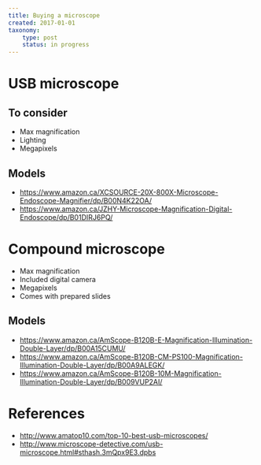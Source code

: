 ```yaml
---
title: Buying a microscope
created: 2017-01-01
taxonomy:
    type: post
    status: in progress
---
```


# USB microscope
## To consider
* Max magnification
* Lighting
* Megapixels

## Models
* https://www.amazon.ca/XCSOURCE-20X-800X-Microscope-Endoscope-Magnifier/dp/B00N4K22OA/
* https://www.amazon.ca/JZHY-Microscope-Magnification-Digital-Endoscope/dp/B01DIRJ6PQ/

# Compound microscope
* Max magnification
* Included digital camera
* Megapixels
* Comes with prepared slides

## Models
* https://www.amazon.ca/AmScope-B120B-E-Magnification-Illumination-Double-Layer/dp/B00A15CUMU/
* https://www.amazon.ca/AmScope-B120B-CM-PS100-Magnification-Illumination-Double-Layer/dp/B00A9ALEGK/
* https://www.amazon.ca/AmScope-B120B-10M-Magnification-Illumination-Double-Layer/dp/B009VUP2AI/

# References
* http://www.amatop10.com/top-10-best-usb-microscopes/
* http://www.microscope-detective.com/usb-microscope.html#sthash.3mQpx9E3.dpbs

